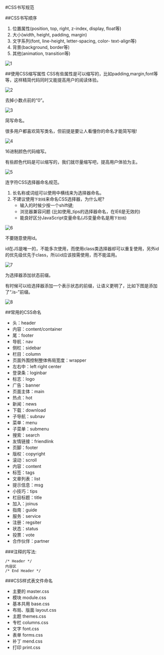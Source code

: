 #CSS书写规范

##CSS书写顺序

1. 位置属性(position, top, right, z-index, display, float等)
2. 大小(width, height, padding, margin)
3. 文字系列(font, line-height, letter-spacing, color- text-align等)
4. 背景(background, border等)
5. 其他(animation, transition等)

![1](images/1.jpg)

##使用CSS缩写属性
CSS有些属性是可以缩写的，比如padding,margin,font等等，这样精简代码同时又能提高用户的阅读体验。

![2](images/2.jpg)

去掉小数点前的“0”。

![3](images/3.jpg)

简写命名。

很多用户都喜欢简写类名，但前提是要让人看懂你的命名才能简写哦!

![4](images/4.jpg)

16进制颜色代码缩写。

有些颜色代码是可以缩写的，我们就尽量缩写吧，提高用户体验为主。

![5](images/5.jpg)

连字符CSS选择器命名规范。

1. 长名称或词组可以使用中横线来为选择器命名。
2. 不建议使用`下划线`来命名CSS选择器，为什么呢?
	- 输入的时候少按一个shift键;
	- 浏览器兼容问题 (比如使用_tips的选择器命名，在IE6是无效的)
	- 能良好区分JavaScript变量命名(JS变量命名是用`下划线`)

![6](images/6.jpg)

不要随意使用Id。

id在JS是唯一的，不能多次使用，而使用class类选择器却可以重复使用，另外id的优先级优先于class，所以id应该按需使用，而不能滥用。　

![7](images/7.jpg)

为选择器添加状态前缀。

有时候可以给选择器添加一个表示状态的前缀，让语义更明了，比如下图是添加了“.is-”前缀。

![8](images/8.jpg)

##常用的CSS命名

- 头：header
- 内容：content/container
- 尾：footer
- 导航：nav
- 侧栏：sidebar
- 栏目：column
- 页面外围控制整体佈局宽度：wrapper
- 左右中：left right center
- 登录条：loginbar
- 标志：logo
- 广告：banner
- 页面主体：main
- 热点：hot
- 新闻：news
- 下载：download
- 子导航：subnav
- 菜单：menu
- 子菜单：submenu
- 搜索：search
- 友情链接：friendlink
- 页脚：footer
- 版权：copyright
- 滚动：scroll
- 内容：content
- 标签：tags
- 文章列表：list
- 提示信息：msg
- 小技巧：tips
- 栏目标题：title
- 加入：joinus
- 指南：guide
- 服务：service
- 注册：regsiter
- 状态：status
- 投票：vote
- 合作伙伴：partner

###注释的写法:
```
/* Header */
内容区
/* End Header */
```

###CSS样式表文件命名

- 主要的 master.css
- 模块 module.css
- 基本共用 base.css
- 布局、版面 layout.css
- 主题 themes.css
- 专栏 columns.css
- 文字 font.css
- 表单 forms.css
- 补丁 mend.css
- 打印 print.css